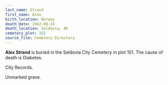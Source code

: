 ```yaml
---
last_name: Strand
first_name: Alex
birth_location: Norway
death_date: 1942-08-24
death_location: Seldovia, AK
cemetery_plot: 151
source_file: Cemetery Directory
---
```

**Alex   Strand** is buried in the Seldovia City Cemetery in plot 151.  The cause of death is Diabetes.

City Records.

Unmarked grave.
